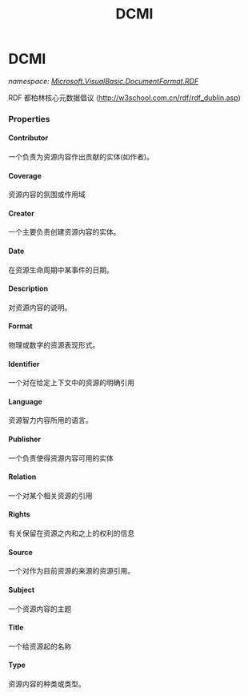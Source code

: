 ﻿---
title: DCMI
---

# DCMI
_namespace: [Microsoft.VisualBasic.DocumentFormat.RDF](N-Microsoft.VisualBasic.DocumentFormat.RDF.html)_

RDF 都柏林核心元数据倡议
 (http://w3school.com.cn/rdf/rdf_dublin.asp)



### Properties

#### Contributor
一个负责为资源内容作出贡献的实体(如作者)。
#### Coverage
资源内容的氛围或作用域
#### Creator
一个主要负责创建资源内容的实体。
#### Date
在资源生命周期中某事件的日期。
#### Description
对资源内容的说明。
#### Format
物理或数字的资源表现形式。
#### Identifier
一个对在给定上下文中的资源的明确引用
#### Language
资源智力内容所用的语言。
#### Publisher
一个负责使得资源内容可用的实体
#### Relation
一个对某个相关资源的引用
#### Rights
有关保留在资源之内和之上的权利的信息
#### Source
一个对作为目前资源的来源的资源引用。
#### Subject
一个资源内容的主题
#### Title
一个给资源起的名称
#### Type
资源内容的种类或类型。

